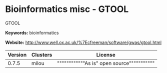# Bioinformatics misc - GTOOL

GTOOL

**Keywords:** bioinformatics

**Website:** <http://www.well.ox.ac.uk/%7Ecfreeman/software/gwas/gtool.html>

| Version | Clusters | License |
| ------- | -------- | ------- |
| 0.7.5 | milou | """"""""""""As is" open source""""""""""" |
